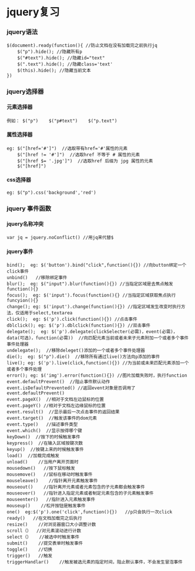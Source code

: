 # jquery复习
### jquery语法

    $(document).ready(function(){ //防止文档在没有加载完之前执行jq
	    $("p").hide(); //隐藏所有p
	    $("#text").hide(); //隐藏id="text"
	    $(".text").hide(); //隐藏class='text'
	    $(this).hide(); //隐藏当前文本
    })
    
### jquery选择器

#### 元素选择器
	例如： $("p")    $("p#text")    $("p.text")
#### 属性选择器
	eg: $("[href='#']")  //选取带有href='#'属性的元素
	    $("[href != '#']")  //选取href 不等于 # 属性的元素
	    $("[href $= '.jpg']")  //选取href 后缀为 jpg 属性的元素
	    $("[href]")
#### css选择器
	eg: $("p").css('background','red')
### jquery 事件函数
#### jquery名称冲突
	var jq = jquery.noConflict() //用jq来代替$
#### jquery事件
	bind();  eg: $('button').bind("click",function(){}) //向button绑定一个click事件
	unbind()   //移除绑定事件
	blur();  eg: $("input").blur(function(){}) //当指定区域是去焦点触发function(){}
	focus();  eg: $('input').focus(function(){} //当指定区域获取焦点执行funcyion(){}
	change(); eg: $('input').change(function(){}) //指定区域发生改变时执行方法，仅适用于select,textarea
	click();  eg: $('p').click(function(){}) //点击事件
	dblclick(); eg: $('p').dblclick(function(){}) //双击事件
	delegate();  eg: $('p').delegate(clickSelecter(必需)，event(必需)，data(可选)，function(必需))  //向匹配元素当前或者未来子元素附加一个或者多个事件事件处理器   
	undelegate();  //移除deleget()添加的一个或者多个事件处理器            
	die();  eg: $("p").die()  //移除所有通过live()方法向p添加的事件
	live(); eg: $('p').live(click,function(){}) //为当前或未来匹配元素添加一个或者多个事件处理
	error(); eg: $('img').error(function(){}) //图片加载失败时，执行function
	event.defaultPrevent()  //阻止事件默认动作
	event.isDefaultPrevented() //返回event对象是否调用了event.defaultPrevent()
	event.pageX()  //相对于文档左边鼠标的位置
	event.pageY() //相对于文档左边缘鼠标的位置
	event.result()  //显示最后一次点击事件的返回结果
	event.target()  //触发该事件的dom元素
	event.type()   //描述事件类型
	event.which()  //显示按得哪个键
	keyDown()  //按下的时候触发事件
	keypress()  //在输入区域按键次数
	keyup()  //按键上来的时候触发事件
	load()  //加载完成触发
	unload()    //当用户离开页面时
	mousedown()   //按下鼠标触发
	mousemove()   //鼠标在移动时触发事件
	mouseleave()    //指针离开元素触发事件
	mouseout()    //指针离开元素或者元素包含的子元素都会触发事件
	mouseover()   //指针进入指定元素或者制定元素包含的子元素触发事件
	mouseenter()   //指针进入元素触发事件
	mouseup()    //松开按钮是触发事件
	one()  eg:$('p').one('click',function(){})   //p只会执行一次click
	ready()   //在文档加载完之后执行
	resize()    //对浏览器窗口大小调整计数
	scroll（）  //对元素滚动进行计数
	select（）   //被选中时触发事件
	submit()    //提交表单时触发事件
	toggle()    //切换
	trigger()   //触发
	triggerHandlar()    //触发被选元素的指定时间，阻止默认事件，不会发生冒泡事件
	